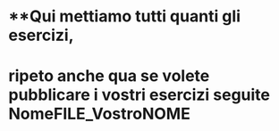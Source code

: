 # **Qui mettiamo tutti quanti gli esercizi, 
# **ripeto anche qua se volete pubblicare i vostri esercizi seguite NomeFILE_VostroNOME**
